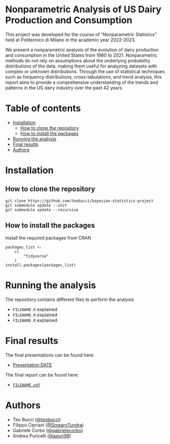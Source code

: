 <!-- omit from toc -->
# Nonparametric Analysis of US Dairy Production and Consumption

This project was developed for the course of "Nonparametric Statistics" held at Politecnico di Milano in the academic year 2022-2023.

We present a nonparametric analysis of the evolution of dairy production and consumption in the United States from 1980 to 2021. Nonparametric methods do not rely on assumptions about the underlying probability distributions of the data, making them useful for analyzing datasets with complex or unknown distributions. Through the use of statistical techniques such as frequency distributions, cross-tabulations, and trend analysis, this report aims to provide a comprehensive understanding of the trends and patterns in the US dairy industry over the past 42 years.

<!-- omit from toc -->
# Table of contents

- [Installation](#installation)
  - [How to clone the repository](#how-to-clone-the-repository)
  - [How to install the packages](#how-to-install-the-packages)
- [Running the analysis](#running-the-analysis)
- [Final results](#final-results)
- [Authors](#authors)

# Installation

## How to clone the repository

```
git clone https://github.com/teobucci/bayesian-statistics-project
git submodule update --init
git submodule update --recursive
```

## How to install the packages

Install the required packages from CRAN

```
packages_list <-
    c(
        "tidyverse"
    )
install.packages(packages_list)
```

# Running the analysis

The repository contains different files to perform the analysis

- `FILENAME.R` explained
- `FILENAME.R` explained
- `FILENAME.R` explained

# Final results

The final presentations can be found here:

- [Presentation DATE](./path-to-file.pdf)

The final report can be found here:

- [`FILENAME.pdf`](./path-to-file.pdf)

# Authors

- Teo Bucci ([@teobucci](https://www.github.com/teobucci))
- Filippo Cipriani ([@SmearyTundra](https://www.github.com/SmearyTundra))
- Gabriele Corbo ([@gabrielecorbo](https://www.github.com/gabrielecorbo))
- Andrea Puricelli ([@apuri99](https://www.github.com/apuri99))




